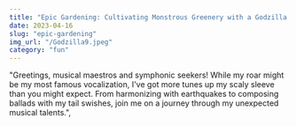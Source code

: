 ```yaml
---
title: "Epic Gardening: Cultivating Monstrous Greenery with a Godzilla Twist"
date: 2023-04-16
slug: "epic-gardening"
img_url: "/Godzilla9.jpeg"
category: "fun"
---
```


"Greetings, musical maestros and symphonic seekers! While my roar might be my most famous vocalization, I've got more tunes up my scaly sleeve than you might expect. From harmonizing with earthquakes to composing ballads with my tail swishes, join me on a journey through my unexpected musical talents.",
